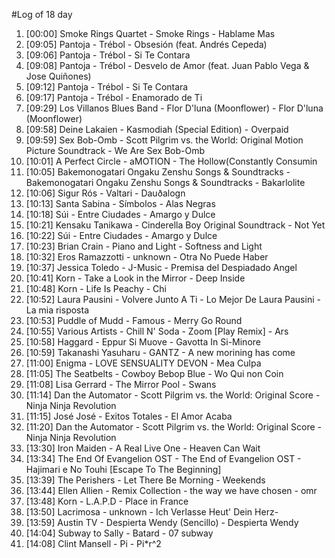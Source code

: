 #Log of 18 day

1. [00:00] Smoke Rings Quartet - Smoke Rings - Hablame Mas
1. [09:05] Pantoja - Trébol - Obsesión (feat. Andrés Cepeda)
1. [09:06] Pantoja - Trébol - Si Te Contara
1. [09:08] Pantoja - Trébol - Desvelo de Amor (feat. Juan Pablo Vega & Jose Quiñones)
1. [09:12] Pantoja - Trébol - Si Te Contara
1. [09:17] Pantoja - Trébol - Enamorado de Ti
1. [09:29] Los Villanos Blues Band - Flor D'luna (Moonflower) - Flor D'luna (Moonflower)
1. [09:58] Deine Lakaien - Kasmodiah (Special Edition) - Overpaid
1. [09:59] Sex Bob-Omb - Scott Pilgrim vs. the World: Original Motion Picture Soundtrack - We Are Sex Bob-Omb
1. [10:01] A Perfect Circle - aMOTION - The Hollow(Constantly Consumin
1. [10:05] Bakemonogatari Ongaku Zenshu Songs & Soundtracks - Bakemonogatari Ongaku Zenshu Songs & Soundtracks - Bakarlolite
1. [10:06] Sigur Rós - Valtari - Dauðalogn
1. [10:13] Santa Sabina - Símbolos - Alas Negras
1. [10:18] Súi - Entre Ciudades - Amargo y Dulce
1. [10:21] Kensaku Tanikawa - Cinderella Boy Original Soundtrack - Not Yet
1. [10:22] Súi - Entre Ciudades - Amargo y Dulce
1. [10:23] Brian Crain - Piano and Light - Softness and Light
1. [10:32] Eros Ramazzotti - unknown - Otra No Puede Haber
1. [10:37] Jessica Toledo - J-Music - Premisa del Despiadado Angel
1. [10:41] Korn - Take a Look in the Mirror - Deep Inside
1. [10:48] Korn - Life Is Peachy - Chi
1. [10:52] Laura Pausini - Volvere Junto A Ti - Lo Mejor De Laura Pausini - La mia risposta
1. [10:53] Puddle of Mudd - Famous - Merry Go Round
1. [10:55] Various Artists - Chill N' Soda - Zoom [Play Remix] - Ars
1. [10:58] Haggard - Eppur Si Muove - Gavotta In Si-Minore
1. [10:59] Takanashi Yasuharu - GANTZ - A new morining has come
1. [11:00] Enigma - LOVE SENSUALITY DEVON - Mea Culpa
1. [11:05] The Seatbelts - Cowboy Bebop Blue - Wo Qui non Coin
1. [11:08] Lisa Gerrard - The Mirror Pool - Swans
1. [11:14] Dan the Automator - Scott Pilgrim vs. the World: Original Score - Ninja Ninja Revolution
1. [11:15] José José - Exitos Totales - El Amor Acaba
1. [11:20] Dan the Automator - Scott Pilgrim vs. the World: Original Score - Ninja Ninja Revolution
1. [13:30] Iron Maiden - A Real Live One - Heaven Can Wait
1. [13:34] The End Of Evangelion OST - The End of Evangelion OST - Hajimari e No Touhi [Escape To The Beginning]
1. [13:39] The Perishers - Let There Be Morning - Weekends
1. [13:44] Ellen Allien - Remix Collection - the way we have chosen - omr
1. [13:48] Korn - L.A.P.D - Place in France
1. [13:50] Lacrimosa - unknown - Ich Verlasse Heut' Dein Herz-
1. [13:59] Austin TV - Despierta Wendy (Sencillo) - Despierta Wendy
1. [14:04] Subway to Sally - Batard - 07 subway
1. [14:08] Clint Mansell - Pi - Pi*r^2
